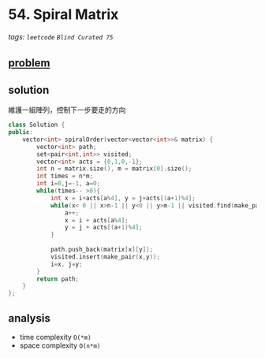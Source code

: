 # 54. Spiral Matrix

###### tags: `leetcode` `Blind Curated 75`

## [problem](https://leetcode.com/problems/spiral-matrix/)

## solution 
維護一組陣列，控制下一步要走的方向

```c++
class Solution {
public:
    vector<int> spiralOrder(vector<vector<int>>& matrix) {
        vector<int> path;
        set<pair<int,int>> visited;
        vector<int> acts = {0,1,0,-1};
        int n = matrix.size(), m = matrix[0].size();
        int times = n*m;
        int i=0,j=-1, a=0;
        while(times-- >0){
            int x = i+acts[a%4], y = j+acts[(a+1)%4];
            while(x< 0 || x>n-1 || y<0 || y>m-1 || visited.find(make_pair(x,y))!=visited.end()){
                a++;
                x = i + acts[a%4];
                y = j + acts[(a+1)%4];
            }
            
            path.push_back(matrix[x][y]);
            visited.insert(make_pair(x,y));
            i=x, j=y;
        }
        return path;
    }
};
```
## analysis
- time complexity `O(*m)`
- space complexity `O(n*m)`